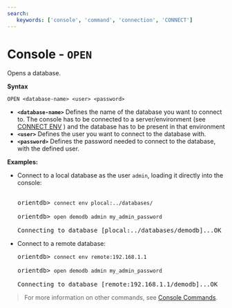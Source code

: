 ```yaml
---
search:
   keywords: ['console', 'command', 'connection', 'CONNECT']
---
```



# Console - `OPEN`

Opens a database.

**Syntax**

```
OPEN <database-name> <user> <password>
```

- **`<database-name>`** Defines the name of the database you want to connect to.  The console has to be connected to a server/environment (see [CONNECT ENV](Console-Command-Connect-Env.md) ) and the database has to be present in that environment
- **`<user>`** Defines the user you want to connect to the database with.
- **`<password>`** Defines the password needed to connect to the database, with the defined user.


**Examples:**

- Connect to a local database as the user `admin`, loading it directly into the console:

  <pre>
  
  orientdb> <code class="userinput lang-sql">connect env plocal:../databases/</code>
    
  orientdb> <code class="userinput lang-sql">open demodb admin my_admin_password</code>

  Connecting to database [plocal:../databases/demodb]...OK
  </pre>

- Connect to a remote database:

  <pre>
  orientdb> <code class="lang-sql userinput">connect env remote:192.168.1.1</code>

  orientdb> <code class="userinput lang-sql">open demodb admin my_admin_password</code>
  
  Connecting to database [remote:192.168.1.1/demodb]...OK
  </pre>

>For more information on other commands, see [Console Commands](Console-Commands.md).
